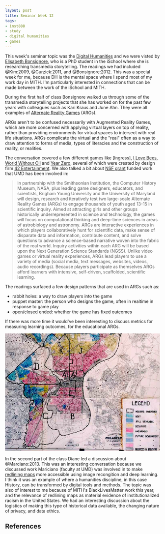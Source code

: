 ```yaml
---
layout: post
title: Seminar Week 12
tags:
- inst888
- study
- digital humanities
- games
---
```


This week's seminar topic was the [Digital Humanities] and we were visted by 
[Elisabeth Bonsignore], who is a PhD student in the iSchool where she is 
researching transmedia storytelling. The readings we had included @Kim:2009, 
@Gurzick:2011, and @Bonsignore:2012. This was a special week for me, 
because DH is the mental space where I spend most of my work day in MITH.
I'm particularly interested in connections that can be made between the work of
the iSchool and MITH.

During the first half of class Bonsignore walked us through some of the 
transmedia storytelling projects that she has worked on for the past few 
years with colleagues such as Kari Kraus and June Ahn. They were all 
examples of [Alternate Reality Games] (ARGs).

ARGs aren't to be confused necessarily with Augmented Reality Games, which are 
more concerned with applying virtual layers on top of reality, rather 
than providing environments for virtual spaces to intersect with real life 
situations. ARGs complicate the virtual and the "real" often as a
way to draw attention to forms of media, types of literacies and the
construction of reality, or realities.

The conversation covered a few different games like [Ingress], [I Love Bees],
[World Without Oil] and [Year Zero], several of which were created by design
firm [42 Entertainment]. We also talked a bit about [NSF grant] 
funded work that UMD has been involved in:

> In partnership with the Smithsonian Institution, the Computer History Museum,
> NASA, plus leading game designers, educators, and scientists, Brigham Young
> University and the University of Maryland will design, research and
> iteratively test two large-scale Alternate Reality Games (ARGs) to engage
> thousands of youth aged 13-15 in scientific inquiry. Aimed at attracting girls
> and other groups historically underrepresented in science and technology, the
> games will focus on computational thinking and deep-time sciences in areas of
> astrobiology and astronomy. ARGs are interactive experiences in which players
> collaboratively hunt for scientific data, make sense of disparate data and
> information, contribute content, and solve questions to advance a
> science-based narrative woven into the fabric of the real world. Inquiry
> activities within each ARG will be based upon the Next Generation Science
> Standards (NGSS). Unlike video games or virtual reality experiences, ARGs lead
> players to use a variety of media (social media, text messages, websites,
> videos, audio recordings). Because players participate as themselves ARGs
> afford learners with intensive, self-driven, scaffolded, scientific learning. 

The readings surfaced a few design patterns that are used in ARGs such as:

* rabbit holes: a way to draw players into the game
* puppet master: the person who designs the game, often in realtime in response to game play
* open/closed ended: whether the game has fixed outcomes

If there was more time it would've been interesting to discuss metrics for
measuring learning outcomes, for the educational ARGs.

<a href="https://en.wikipedia.org/wiki/File:Home_Owners%27_Loan_Corporation_Philadelphia_redlining_map.jpg"><img src="/images/redlining.jpg" class="img-responsive"></a>

In the second part of the class Diane led a discussion about @Marciano:2013.
This was an interesting conversation because we discussed work Mariciano 
(faculty at UMD) was involved in to make [redlining maps] more accessible 
using image recongition and deep learning. I think it was an example of where a
humanities discipline, in this case History, can be transformed by digital tools
and methods. The topic was also of interest to me because of MITH's
BlackLivesMatter work this year, and the relevance of redlining maps as 
material evidence of institutionalized racism in the United States. We had an
interesting discussion about the logistics of making this type of historical 
data available, the changing nature of privacy, and data ethics.

## References

[Alternate Reality Games]: https://en.wikipedia.org/wiki/Alternate_reality_game
[Elisabeth Bonsignore]: http://ischool.umd.edu/doctoral-students/elizabeth-bonsignore
[NSF grant]: https://www.nsf.gov/awardsearch/showAward?AWD_ID=1323306
[42 Entertainment]: https://en.wikipedia.org/wiki/42_Entertainment
[Year Zero]: https://en.wikipedia.org/wiki/Year_Zero_(game)
[I Love Bees]: https://en.wikipedia.org/wiki/I_Love_Bees
[World Without Oil]: https://en.wikipedia.org/wiki/World_Without_Oil
[redlining maps]: https://en.wikipedia.org/wiki/Redlining
[Digital Humanities]: https://en.wikipedia.org/wiki/Digital_humanities
